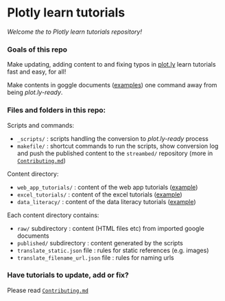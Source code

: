 # Plotly learn tutorials

*Welcome the to Plotly learn tutorials repository!*

### Goals of this repo

Make updating, adding content to and fixing typos in
[plot.ly](https://plot/ly/learn)
learn tutorials fast and easy, for all!

Make contents in goggle documents
([examples](https://drive.google.com/a/plot.ly/#folders/0B2KhXoOOCkxHdmpmdkNpNEE5WEU)) 
one command away from being *plot.ly-ready*.

### Files and folders in this repo:

Scripts and commands:

- `_scripts/` : scripts handling the conversion to *plot.ly-ready* process
- `makefile/` : shortcut commands to run the scripts, show conversion log and
  push the published content to the `streambed/` repository (more in
  [`Contributing.md`](./Contributing.md))

Content directory:

- `web_app_tutorials/` : content of the web app tutorials 
  ([example](https://plot.ly/how-to-make-a-bar-chart-online/))
- `excel_tutorials/` : content of the excel tutorials
  ([example](https://plot.ly/how-to-make-an-area-chart-with-excel/))
- `data_literacy/` : content of the data literacy tutorials 
  ([example](https://plot.ly/box-plot/))

Each content directory contains:

- `raw/` subdirectory : content (HTML files etc) from imported google documents
- `published/` subdirectory : content generated by the scripts
- `translate_static.json` file : rules for static references (e.g. images)
- `translate_filename_url.json` file : rules for naming urls

### Have tutorials to update, add or fix?

Please read [`Contributing.md`](./Contributing.md)
